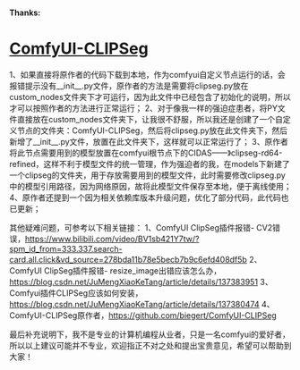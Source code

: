 #### Thanks:
# [ComfyUI-CLIPSeg](https://github.com/biegert/ComfyUI-CLIPSeg/tree/main)

1、如果直接将原作者的代码下载到本地，作为comfyui自定义节点运行的话，会报错提示没有__init__.py文件，原作者的方法是需要将clipseg.py放在custom_nodes文件夹下才可运行，因为此文件中已经包含了初始化的说明，所以才可以按照作者的方法进行正常运行；
2、对于像我一样的强迫症患者，将PY文件直接放在custom_nodes文件夹下，让我很不舒服，所以我还是创建了一个自定义节点的文件夹：ComfyUI-CLIPSeg，然后将clipseg.py放在此文件夹下，然后新增了__init__.py文件，放置在此文件夹下，这样就可以正常运行了；
3、原作者将此节点需要用到的模型放置在comfyui根节点下的CIDAS——》clipseg-rd64-refined，这样不利于模型文件的统一管理，作为强迫者的我，在models下新建了一个clipseg的文件夹，用于存放需要用到的模型文件，此时需要修改clipseg.py中的模型引用路径，因为网络原因，故将此模型文件保存至本地，便于离线使用；
4、原作者还提到一个因为相关依赖库版本升级问题，优化了部分代码，此代码也已更新；

其他疑难问题，可参考以下相关链接：
1、ComfyUI ClipSeg插件报错- CV2错误，https://www.bilibili.com/video/BV1sb421Y7tw/?spm_id_from=333.337.search-card.all.click&vd_source=278bda11b78e5becb7b9c6efd408df5b
2、ComfyUI ClipSeg插件报错- resize_image出错应该怎么办，https://blog.csdn.net/JuMengXiaoKeTang/article/details/137383951
3、Comfyui插件CLIPSeg应该如何安装，https://blog.csdn.net/JuMengXiaoKeTang/article/details/137380474
4、ComfyUI-CLIPSeg原作者，https://github.com/biegert/ComfyUI-CLIPSeg

最后补充说明下，我不是专业的计算机编程从业者，只是一名comfyui的爱好者，所以以上建议可能并不专业，欢迎指正不对之处和提出宝贵意见，希望可以帮助到大家！

